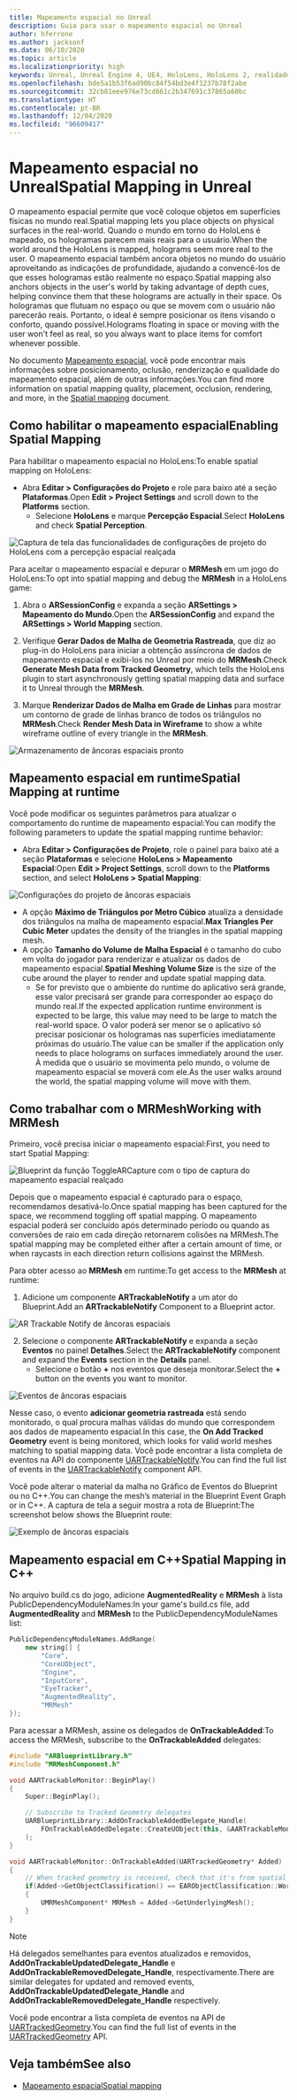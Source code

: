 ```yaml
---
title: Mapeamento espacial no Unreal
description: Guia para usar o mapeamento espacial no Unreal
author: hferrone
ms.author: jacksonf
ms.date: 06/10/2020
ms.topic: article
ms.localizationpriority: high
keywords: Unreal, Unreal Engine 4, UE4, HoloLens, HoloLens 2, realidade misturada, desenvolvimento, recursos, documentação, guias, hologramas, mapeamento espacial, headset de realidade misturada, headset do windows mixed reality, headset de realidade virtual
ms.openlocfilehash: bde5a1b53f6ad90bc84f54bd3e4f1237b78f2abe
ms.sourcegitcommit: 32cb81eee976e73cd661c2b347691c37865a60bc
ms.translationtype: HT
ms.contentlocale: pt-BR
ms.lasthandoff: 12/04/2020
ms.locfileid: "96609417"
---
```

# <a name="spatial-mapping-in-unreal"></a><span data-ttu-id="29fc5-104">Mapeamento espacial no Unreal</span><span class="sxs-lookup"><span data-stu-id="29fc5-104">Spatial Mapping in Unreal</span></span>

<span data-ttu-id="29fc5-105">O mapeamento espacial permite que você coloque objetos em superfícies físicas no mundo real.</span><span class="sxs-lookup"><span data-stu-id="29fc5-105">Spatial mapping lets you place objects on physical surfaces in the real-world.</span></span> <span data-ttu-id="29fc5-106">Quando o mundo em torno do HoloLens é mapeado, os hologramas parecem mais reais para o usuário.</span><span class="sxs-lookup"><span data-stu-id="29fc5-106">When the world around the HoloLens is mapped, holograms seem more real to the user.</span></span> <span data-ttu-id="29fc5-107">O mapeamento espacial também ancora objetos no mundo do usuário aproveitando as indicações de profundidade, ajudando a convencê-los de que esses hologramas estão realmente no espaço.</span><span class="sxs-lookup"><span data-stu-id="29fc5-107">Spatial mapping also anchors objects in the user's world by taking advantage of depth cues, helping convince them that these holograms are actually in their space.</span></span> <span data-ttu-id="29fc5-108">Os hologramas que flutuam no espaço ou que se movem com o usuário não parecerão reais. Portanto, o ideal é sempre posicionar os itens visando o conforto, quando possível.</span><span class="sxs-lookup"><span data-stu-id="29fc5-108">Holograms floating in space or moving with the user won't feel as real, so you always want to place items for comfort whenever possible.</span></span>

<span data-ttu-id="29fc5-109">No documento [Mapeamento espacial](../../design/spatial-mapping.md), você pode encontrar mais informações sobre posicionamento, oclusão, renderização e qualidade do mapeamento espacial, além de outras informações.</span><span class="sxs-lookup"><span data-stu-id="29fc5-109">You can find more information on spatial mapping quality, placement, occlusion, rendering, and more, in the [Spatial mapping](../../design/spatial-mapping.md) document.</span></span>

## <a name="enabling-spatial-mapping"></a><span data-ttu-id="29fc5-110">Como habilitar o mapeamento espacial</span><span class="sxs-lookup"><span data-stu-id="29fc5-110">Enabling Spatial Mapping</span></span>

<span data-ttu-id="29fc5-111">Para habilitar o mapeamento espacial no HoloLens:</span><span class="sxs-lookup"><span data-stu-id="29fc5-111">To enable spatial mapping on HoloLens:</span></span>
- <span data-ttu-id="29fc5-112">Abra **Editar > Configurações do Projeto** e role para baixo até a seção **Plataformas**.</span><span class="sxs-lookup"><span data-stu-id="29fc5-112">Open **Edit > Project Settings** and scroll down to the **Platforms** section.</span></span>    
    + <span data-ttu-id="29fc5-113">Selecione **HoloLens** e marque **Percepção Espacial**.</span><span class="sxs-lookup"><span data-stu-id="29fc5-113">Select **HoloLens** and check **Spatial Perception**.</span></span>

![Captura de tela das funcionalidades de configurações de projeto do HoloLens com a percepção espacial realçada](images/unreal-spatial-mapping-img-01.png)

<span data-ttu-id="29fc5-115">Para aceitar o mapeamento espacial e depurar o **MRMesh** em um jogo do HoloLens:</span><span class="sxs-lookup"><span data-stu-id="29fc5-115">To opt into spatial mapping and debug the **MRMesh** in a HoloLens game:</span></span>
1. <span data-ttu-id="29fc5-116">Abra o **ARSessionConfig** e expanda a seção **ARSettings > Mapeamento do Mundo**.</span><span class="sxs-lookup"><span data-stu-id="29fc5-116">Open the **ARSessionConfig** and expand the **ARSettings > World Mapping** section.</span></span> 

2. <span data-ttu-id="29fc5-117">Verifique **Gerar Dados de Malha de Geometria Rastreada**, que diz ao plug-in do HoloLens para iniciar a obtenção assíncrona de dados de mapeamento espacial e exibi-los no Unreal por meio do **MRMesh**.</span><span class="sxs-lookup"><span data-stu-id="29fc5-117">Check **Generate Mesh Data from Tracked Geometry**, which tells the HoloLens plugin to start asynchronously getting spatial mapping data and surface it to Unreal through the **MRMesh**.</span></span> 
3. <span data-ttu-id="29fc5-118">Marque **Renderizar Dados de Malha em Grade de Linhas** para mostrar um contorno de grade de linhas branco de todos os triângulos no **MRMesh**.</span><span class="sxs-lookup"><span data-stu-id="29fc5-118">Check **Render Mesh Data in Wireframe** to show a white wireframe outline of every triangle in the **MRMesh**.</span></span> 

![Armazenamento de âncoras espaciais pronto](images/unreal-spatialmapping-arsettings.PNG)


## <a name="spatial-mapping-at-runtime"></a><span data-ttu-id="29fc5-120">Mapeamento espacial em runtime</span><span class="sxs-lookup"><span data-stu-id="29fc5-120">Spatial Mapping at runtime</span></span>
<span data-ttu-id="29fc5-121">Você pode modificar os seguintes parâmetros para atualizar o comportamento do runtime de mapeamento espacial:</span><span class="sxs-lookup"><span data-stu-id="29fc5-121">You can modify the following parameters to update the spatial mapping runtime behavior:</span></span>

- <span data-ttu-id="29fc5-122">Abra **Editar > Configurações de Projeto**, role o painel para baixo até a seção **Plataformas** e selecione **HoloLens > Mapeamento Espacial**:</span><span class="sxs-lookup"><span data-stu-id="29fc5-122">Open **Edit > Project Settings**, scroll down to the **Platforms** section, and select **HoloLens > Spatial Mapping**:</span></span> 

![Configurações do projeto de âncoras espaciais](images/unreal-spatialmapping-projectsettings.PNG)

- <span data-ttu-id="29fc5-124">A opção **Máximo de Triângulos por Metro Cúbico** atualiza a densidade dos triângulos na malha de mapeamento espacial.</span><span class="sxs-lookup"><span data-stu-id="29fc5-124">**Max Triangles Per Cubic Meter** updates the density of the triangles in the spatial mapping mesh.</span></span>  
- <span data-ttu-id="29fc5-125">A opção **Tamanho do Volume de Malha Espacial** é o tamanho do cubo em volta do jogador para renderizar e atualizar os dados de mapeamento espacial.</span><span class="sxs-lookup"><span data-stu-id="29fc5-125">**Spatial Meshing Volume Size** is the size of the cube around the player to render and update spatial mapping data.</span></span>  
    + <span data-ttu-id="29fc5-126">Se for previsto que o ambiente do runtime do aplicativo será grande, esse valor precisará ser grande para corresponder ao espaço do mundo real.</span><span class="sxs-lookup"><span data-stu-id="29fc5-126">If the expected application runtime environment is expected to be large, this value may need to be large to match the real-world space.</span></span> <span data-ttu-id="29fc5-127">O valor poderá ser menor se o aplicativo só precisar posicionar os hologramas nas superfícies imediatamente próximas do usuário.</span><span class="sxs-lookup"><span data-stu-id="29fc5-127">The value can be smaller if the application only needs to place holograms on surfaces immediately around the user.</span></span> <span data-ttu-id="29fc5-128">À medida que o usuário se movimenta pelo mundo, o volume de mapeamento espacial se moverá com ele.</span><span class="sxs-lookup"><span data-stu-id="29fc5-128">As the user walks around the world, the spatial mapping volume will move with them.</span></span> 

## <a name="working-with-mrmesh"></a><span data-ttu-id="29fc5-129">Como trabalhar com o MRMesh</span><span class="sxs-lookup"><span data-stu-id="29fc5-129">Working with MRMesh</span></span>

<span data-ttu-id="29fc5-130">Primeiro, você precisa iniciar o mapeamento espacial:</span><span class="sxs-lookup"><span data-stu-id="29fc5-130">First, you need to start Spatial Mapping:</span></span>

![Blueprint da função ToggleARCapture com o tipo de captura do mapeamento espacial realçado](images/unreal-spatial-mapping-img-02.png)

<span data-ttu-id="29fc5-132">Depois que o mapeamento espacial é capturado para o espaço, recomendamos desativá-lo.</span><span class="sxs-lookup"><span data-stu-id="29fc5-132">Once spatial mapping has been captured for the space, we recommend toggling off spatial mapping.</span></span>  <span data-ttu-id="29fc5-133">O mapeamento espacial poderá ser concluído após determinado período ou quando as conversões de raio em cada direção retornarem colisões na MRMesh.</span><span class="sxs-lookup"><span data-stu-id="29fc5-133">The spatial mapping may be completed either after a certain amount of time, or when raycasts in each direction return collisions against the MRMesh.</span></span>

<span data-ttu-id="29fc5-134">Para obter acesso ao **MRMesh** em runtime:</span><span class="sxs-lookup"><span data-stu-id="29fc5-134">To get access to the **MRMesh** at runtime:</span></span>
1. <span data-ttu-id="29fc5-135">Adicione um componente **ARTrackableNotify** a um ator do Blueprint.</span><span class="sxs-lookup"><span data-stu-id="29fc5-135">Add an **ARTrackableNotify** Component to a Blueprint actor.</span></span> 

![AR Trackable Notify de âncoras espaciais](images/unreal-spatialmapping-artrackablenotify.PNG)

2. <span data-ttu-id="29fc5-137">Selecione o componente **ARTrackableNotify** e expanda a seção **Eventos** no painel **Detalhes**.</span><span class="sxs-lookup"><span data-stu-id="29fc5-137">Select the **ARTrackableNotify** component and expand the **Events** section in the **Details** panel.</span></span> 
    - <span data-ttu-id="29fc5-138">Selecione o botão **+** nos eventos que deseja monitorar.</span><span class="sxs-lookup"><span data-stu-id="29fc5-138">Select the **+** button on the events you want to monitor.</span></span> 

![Eventos de âncoras espaciais](images/unreal-spatialmapping-events.PNG)

<span data-ttu-id="29fc5-140">Nesse caso, o evento **adicionar geometria rastreada** está sendo monitorado, o qual procura malhas válidas do mundo que correspondem aos dados de mapeamento espacial.</span><span class="sxs-lookup"><span data-stu-id="29fc5-140">In this case, the **On Add Tracked Geometry** event is being monitored, which looks for valid world meshes matching to spatial mapping data.</span></span> <span data-ttu-id="29fc5-141">Você pode encontrar a lista completa de eventos na API do componente [UARTrackableNotify](https://docs.unrealengine.com/API/Runtime/AugmentedReality/UARTrackableNotifyComponent/index.html).</span><span class="sxs-lookup"><span data-stu-id="29fc5-141">You can find the full list of events in the [UARTrackableNotify](https://docs.unrealengine.com/API/Runtime/AugmentedReality/UARTrackableNotifyComponent/index.html) component API.</span></span> 

<span data-ttu-id="29fc5-142">Você pode alterar o material da malha no Gráfico de Eventos do Blueprint ou no C++.</span><span class="sxs-lookup"><span data-stu-id="29fc5-142">You can change the mesh’s material in the Blueprint Event Graph or in C++.</span></span> <span data-ttu-id="29fc5-143">A captura de tela a seguir mostra a rota de Blueprint:</span><span class="sxs-lookup"><span data-stu-id="29fc5-143">The screenshot below shows the Blueprint route:</span></span> 

![Exemplo de âncoras espaciais](images/unreal-spatialmapping-example.PNG)

## <a name="spatial-mapping-in-c"></a><span data-ttu-id="29fc5-145">Mapeamento espacial em C++</span><span class="sxs-lookup"><span data-stu-id="29fc5-145">Spatial Mapping in C++</span></span>

<span data-ttu-id="29fc5-146">No arquivo build.cs do jogo, adicione **AugmentedReality** e **MRMesh** à lista PublicDependencyModuleNames:</span><span class="sxs-lookup"><span data-stu-id="29fc5-146">In your game's build.cs file, add **AugmentedReality** and **MRMesh** to the PublicDependencyModuleNames list:</span></span>

```cpp
PublicDependencyModuleNames.AddRange(
    new string[] {
        "Core",
        "CoreUObject",
        "Engine",
        "InputCore",    
        "EyeTracker",
        "AugmentedReality",
        "MRMesh"
});
```

<span data-ttu-id="29fc5-147">Para acessar a MRMesh, assine os delegados de **OnTrackableAdded**:</span><span class="sxs-lookup"><span data-stu-id="29fc5-147">To access the MRMesh, subscribe to the **OnTrackableAdded** delegates:</span></span>

```cpp
#include "ARBlueprintLibrary.h"
#include "MRMeshComponent.h"

void AARTrackableMonitor::BeginPlay()
{
    Super::BeginPlay();

    // Subscribe to Tracked Geometry delegates
    UARBlueprintLibrary::AddOnTrackableAddedDelegate_Handle(
        FOnTrackableAddedDelegate::CreateUObject(this, &AARTrackableMonitor::OnTrackableAdded)
    );
}

void AARTrackableMonitor::OnTrackableAdded(UARTrackedGeometry* Added)
{
    // When tracked geometry is received, check that it's from spatial mapping
    if(Added->GetObjectClassification() == EARObjectClassification::World)
    {
        UMRMeshComponent* MRMesh = Added->GetUnderlyingMesh();
    }
}
```

> [!NOTE]
> <span data-ttu-id="29fc5-148">Há delegados semelhantes para eventos atualizados e removidos, **AddOnTrackableUpdatedDelegate_Handle** e **AddOnTrackableRemovedDelegate_Handle**, respectivamente.</span><span class="sxs-lookup"><span data-stu-id="29fc5-148">There are similar delegates for updated and removed events, **AddOnTrackableUpdatedDelegate_Handle** and **AddOnTrackableRemovedDelegate_Handle** respectively.</span></span>
>
> <span data-ttu-id="29fc5-149">Você pode encontrar a lista completa de eventos na API de [UARTrackedGeometry](https://docs.unrealengine.com/API/Runtime/AugmentedReality/UARTrackedGeometry/index.html).</span><span class="sxs-lookup"><span data-stu-id="29fc5-149">You can find the full list of events in the [UARTrackedGeometry](https://docs.unrealengine.com/API/Runtime/AugmentedReality/UARTrackedGeometry/index.html) API.</span></span>

## <a name="see-also"></a><span data-ttu-id="29fc5-150">Veja também</span><span class="sxs-lookup"><span data-stu-id="29fc5-150">See also</span></span>
* [<span data-ttu-id="29fc5-151">Mapeamento espacial</span><span class="sxs-lookup"><span data-stu-id="29fc5-151">Spatial mapping</span></span>](../../design/spatial-mapping.md)
